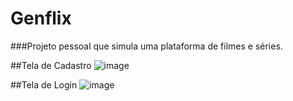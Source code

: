 # Genflix
###Projeto pessoal que simula uma plataforma de filmes e séries.

##Tela de Cadastro
![image](https://user-images.githubusercontent.com/80859834/127878059-0ce4d278-fc9e-4512-8226-339db6c85ab1.png)

##Tela de Login
![image](https://user-images.githubusercontent.com/80859834/127878288-08b4d0b5-3ab7-4e0b-8151-dc799a8487bd.png)
